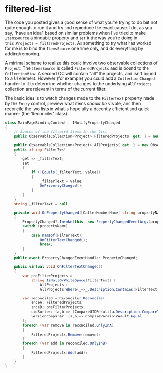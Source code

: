 # filtered-list

The code you posted gives a good sense of what you're trying to do but not quite enough to run it and try and reproduce the exact cause. I do, as you say, "have an idea" based on similar problems when I've tried to make `ItemsSource` a bindable property and `set` it the way you're doing in `this.Projects = filteredProjects`. As something to try what has worked for me is to bind the `ItemsSource` one time only, and do everything by adding/removing. 

A minimal scheme to realize this could involve two observable collections of `Project`: The `ItemsSource` is called `FilteredProjects` and is bound to the `CollectionView`. A second OC will contain "all" the projects, and isn't bound to a UI element. However (for example) you could add a `CollectionChanged` handler to it to determine whether changes to the underlying `AllProjects` collection are relevant in terms of the current filter.

The basic idea is to watch changes made to the `FilterText` property made by the `Entry` control, preview what items _should be_ visible, and then reconcile the two lists in what is hopefully a decently efficient and quick manner (the 'Reconciler' class).

```csharp
class MainPageBindingContext : INotifyPropertyChanged
{
    // Source of the filtered items in the list 
    public ObservableCollection<Project> FilteredProjects{ get; } = new ObservableCollection<QtimeUniversal.BusinessEntities.Project>();

    public ObservableCollection<Project> AllProjects{ get; } = new ObservableCollection<QtimeUniversal.BusinessEntities.Project>();
    public string FilterText
    {
        get => _filterText;
        set
        {
            if (!Equals(_filterText, value))
            {
                _filterText = value;
                OnPropertyChanged();
            }
        }
    }
    string _filterText = null;

    private void OnPropertyChanged([CallerMemberName] string propertyName = null)
    {
        PropertyChanged?.Invoke(this, new PropertyChangedEventArgs(propertyName));
        switch (propertyName) 
        {
            case nameof(FilterText):
                OnFilterTextChanged();
                break;
        }
    }
    public event PropertyChangedEventHandler PropertyChanged;

    public virtual void OnFilterTextChanged()
    {
        var preFilterProjects = 
            string.IsNullOrWhiteSpace(FilterText) ? 
                AllProjects : 
                AllProjects.Where(_=>_.Description.Contains(FilterText, StringComparison.OrdinalIgnoreCase));

        var reconciled = Reconciler.Reconcile(
            srceA: FilteredProjects, 
            srceB: preFilterProjects,
            uidSorter: (a,b)=> (CompareUIDResult)a.Description.CompareTo(b.Description),
            versionComparer: (a,b)=> CompareVersionResult.Equal
        );
        foreach (var remove in reconciled.OnlyInA)
        {
            FilteredProjects.Remove(remove);
        }
        foreach (var add in reconciled.OnlyInB)
        {
            FilteredProjects.Add(add);
        }
    }
}
```



